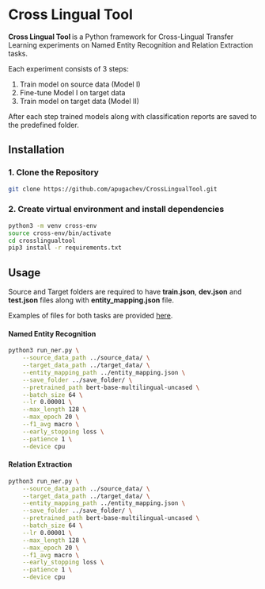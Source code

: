 # Cross Lingual Tool

<b>Cross Lingual Tool </b> is a Python framework for Cross-Lingual Transfer Learning experiments on Named Entity Recognition and Relation Extraction tasks.

Each experiment consists of 3 steps:

1. Train model on source data (Model I)
2. Fine-tune Model I on target data
3. Train model on target data (Model II)

After each step trained models along with classification reports are saved to the predefined folder.

## Installation

### 1. Clone the Repository

```sh
git clone https://github.com/apugachev/CrossLingualTool.git
```

### 2. Create virtual environment and install dependencies

```sh
python3 -m venv cross-env
source cross-env/bin/activate
cd crosslingualtool
pip3 install -r requirements.txt
```

## Usage

Source and Target folders are required to have **train.json**, **dev.json** and **test.json** files along with **entity_mapping.json** file.

Examples of files for both tasks are provided [here](https://github.com/apugachev/CrossLingualTool/tree/main/examples/data).

#### Named Entity Recognition

```sh
python3 run_ner.py \
	--source_data_path ../source_data/ \
	--target_data_path ../target_data/ \
	--entity_mapping_path ../entity_mapping.json \
	--save_folder ../save_folder/ \
	--pretrained_path bert-base-multilingual-uncased \
	--batch_size 64 \
	--lr 0.00001 \
	--max_length 128 \
	--max_epoch 20 \
	--f1_avg macro \
	--early_stopping loss \
	--patience 1 \
	--device cpu
```

#### Relation Extraction

```sh
python3 run_ner.py \
	--source_data_path ../source_data/ \
	--target_data_path ../target_data/ \
	--entity_mapping_path ../entity_mapping.json \
	--save_folder ../save_folder/ \
	--pretrained_path bert-base-multilingual-uncased \
	--batch_size 64 \
	--lr 0.00001 \
	--max_length 128 \
	--max_epoch 20 \
	--f1_avg macro \
	--early_stopping loss \
	--patience 1 \
	--device cpu
```

